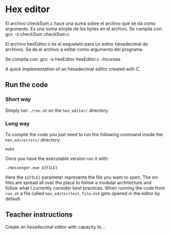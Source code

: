 # Hex editor

El archivo checkSum.c hace una suma sobre el archivo que se da como argumento. Es una suma simple de los bytes en el archivo.
Se compila con:
  gcc -o checkSum checkSum.c
  
El archivo hexEditor.c es el esqueleto para un editor hexadecimal de archivos. Se da el archivo a editar como argumento del programa.

Se compila con:
  gcc -o hexEditor hexEditor.c -lncurses

A quick implementation of an hexadecimal editor created with C.

## Run the code

### Short way

Simply run `./run.sh` on the `hex_editor/` directory.

### Long way

To compile the code you just need to run the following command inside the `hex_editor/src/` directory:

``` Shell
make
```

Once you have the executable version run it with:

``` Shell
./messenger.exe ${FILE}
```

Here the `${FILE}` parameter represents the file you want to open. The src files are spread all over the place to follow a modular architecture and follow what I currently consider best practices. When running the code from `run.sh` a file called `hex_editor/test_file.dsk` gets opened in the editor by default.

## Teacher instructions

Create an hexadecimal editor with capacity to...